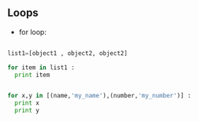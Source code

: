 Loops
----

- for loop:
```python

list1=[object1 , object2, object2]

for item in list1 :
  print item


for x,y in [(name,'my_name'),(number,'my_number')] :
  print x
  print y


```

